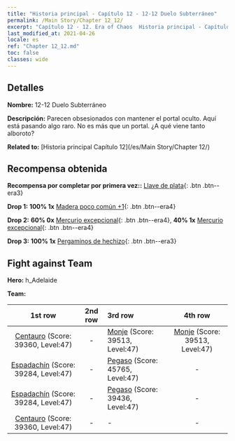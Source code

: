```yaml
---
title: "Historia principal - Capítulo 12 - 12-12 Duelo Subterráneo"
permalink: /Main Story/Chapter 12_12/
excerpt: "Capítulo 12 - 12. Era of Chaos  Historia principal - Capítulo 12_12. 12-12 Duelo Subterráneo"
last_modified_at: 2021-04-26
locale: es
ref: "Chapter 12_12.md"
toc: false
classes: wide
---
```


## Detalles

 **Nombre:** 12-12 Duelo Subterráneo

 **Descripción:** Parecen obsesionados con mantener el portal oculto. Aquí está pasando algo raro. No es más que un portal. ¿A qué viene tanto alboroto?

 **Related to:** [Historia principal Capítulo 12](/es/Main Story/Chapter 12/)

## Recompensa obtenida

 **Recompensa por completar por primera vez::** [Llave de plata](/ItemsES/con_693/){: .btn .btn--era3}

 **Drop 1:** **100% 1x** [Madera poco común +1](/ItemsES/mat_41/){: .btn .btn--era4}

 **Drop 2:** **60% 0x** [Mercurio excepcional](/ItemsES/mat_35/){: .btn .btn--era4}, **40% 1x** [Mercurio excepcional](/ItemsES/mat_35/){: .btn .btn--era4}

 **Drop 3:** **100% 1x** [Pergaminos de hechizo](/ItemsES/con_694/){: .btn .btn--era3}


## Fight against Team
 **Hero:** h_Adelaide

 **Team:**


  | 1st row | 2nd row | 3rd row | 4th row |
  |:----:|:----:|:----|:----:|
  | [Centauro](/es/units/Centaur/) (Score: 39360, Level:47)  | - | [Monje](/es/units/Monk/) (Score: 39513, Level:47)  | [Monje](/es/units/Monk/) (Score: 39513, Level:47)  |
  | [Espadachín](/es/units/Swordsman/) (Score: 39284, Level:47)  | - | [Pegaso](/es/units/Pegasus/) (Score: 45765, Level:47)  | - |
  | [Espadachín](/es/units/Swordsman/) (Score: 39284, Level:47)  | - | [Pegaso](/es/units/Pegasus/) (Score: 39436, Level:47)  | - |
  | [Centauro](/es/units/Centaur/) (Score: 39360, Level:47)  | - | - | - |


